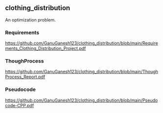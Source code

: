 ## clothing_distribution
An optimization problem. 

### Requirements
https://github.com/GanuGanesh123/clothing_distribution/blob/main/Requirements_Clothing_Distribution_Project.pdf

### ThoughProcess

https://github.com/GanuGanesh123/clothing_distribution/blob/main/ThoughProcess_Report.pdf

### Pseudocode

https://github.com/GanuGanesh123/clothing_distribution/blob/main/Pseudocode-CPP.pdf
